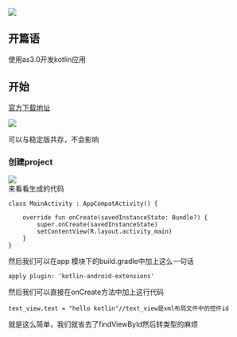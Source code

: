 ![](http://i.imgur.com/KP8fptq.png)    
## 开篇语 ##
使用as3.0开发kotlin应用    
## 开始 ##

[官方下载地址](https://developer.android.com/studio/preview/index.html?utm_source=android-studio)   

![](http://i.imgur.com/OfC9t33.png)     

可以与稳定版共存，不会影响    
### 创建project ###
![](http://i.imgur.com/5TxfCXh.png)   
来看看生成的代码    
	
	
	class MainActivity : AppCompatActivity() {

	    override fun onCreate(savedInstanceState: Bundle?) {
	        super.onCreate(savedInstanceState)
	        setContentView(R.layout.activity_main)
	    }
	}
然后我们可以在app 模块下的build.gradle中加上这么一句话    

	
	apply plugin: 'kotlin-android-extensions'
然后我们可以直接在onCreate方法中加上这行代码

	
	text_view.text = "hello kotlin"//text_view是xml布局文件中的控件id
就是这么简单，我们就省去了findViewById然后转类型的麻烦   



